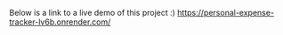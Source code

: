 Below is a link to a live demo of this project :)
https://personal-expense-tracker-lv6b.onrender.com/
